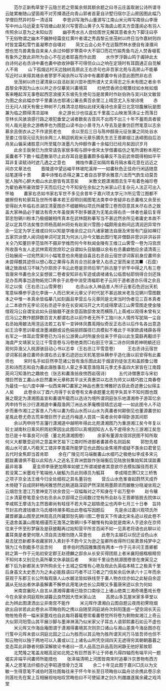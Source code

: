 <!-- { "loadSidebar": true } -->
　　范尔正新构草堂于云隐兰若之旁属余频其额余题之曰寻云庄盖取谢公诗所谓寻云陡累榭随山望茵阁不对芳撙酒还向青山郭者首夏自浒墅归宿尔正山房因图此幅乃学僧巨然异时存一清话耳 
　　李思训写海外山董源写江南山米元晖写南徐山李唐写中州山马远夏圭写钱塘山赵吴兴写霅苕山黄子久写海虞山若夫方壶蓬阆必有羽人传照余以意为之未知似否 
　　幽亭秀水古人尝绘图世无解其意者余为下脚注曰亭下无俗物谓之幽木不臃肿经霜变红黄叶者谓之秀昌黎云坐茂树以终日当作嘉树则四时皆宜霜松雪竹虽凝寒亦自堪对 
　　简文云会心处不在远翳然林水便自有濠濮间想也觉鸟兽禽鱼自来亲人余过仲醇岁寒斋中大不容□而花竹娟秀鱼鸟近人焚香啜茗有象外之致此非所为会心不在远者耶喜而作此图 
　　水作罗浮磬山鸣于阗钟此太白诗何必右丞诗中畵也畵中欲收钟磬不可得但众山之响在定璄时有耳圆通正自觅解人不易 
　　山下孤烟远村天边独树高原此王右丞句也非吾家北苑与高房山不能摹写近时以来得其绪余者寥寥不闻余所以写诗中有畵即畵中有诗意此图然非右丞 
　　坐茂树以终日濯清泉以自洁赵吴兴尝补图所谓大丈夫得志之乐未有图之者余书昌黎全序因为山水以弁之亦仅摹吴兴畵境耳 
　　扫地焚香闭合眠簟纹如水帐如烟客来睡起浑无事卷起西窓浪接天东坡先生绝句当是居黄时作赵伯驹与吴兴赵文敏皆为图之余此幅亦学千里畵法也鄂渚公署去黄百余里江上晴窓尤入东坡诗境 
　　赤日无闪人绿天有傲士种树不几株清凉总相似此绿天庵诗也余夏日北窓坦腹展玩是图兼为临之颇得清凉滋味 
　　余之游长沙也往返五千里虽江山映发荡涤尘士而落日空林长风骇浪感行路之艰犯垂堂之诫者数矣古音风不出雨不出三十年不蓄雨具者彼何人哉光是余之游檇李也为图昆山读书台小景寻为人夺去及是重仿巨然笔意以志余慕余且倒衣从之不作波民老也 
　　余以至后三日与陈仲醇唐元征张兼之同处谷水至娄江信宿元征先别余两三人稍逗帆观米元章乐圃先生志王晋卿烟江迭嶂图自后泊舟吴山徧采诸胜意兴所至辄尔泼墨凡为仲醇作畵十余幅归已经月矣因识岁月 
　　此余壬辰癸巳为庶常请告家居多暇与顾中舍宋太学借畵临仿之笔所谓粉本用贮奚囊者不下数十幅遗散渐尽止此存耳自是蓄畵颇多临摹反不及前武帝既得相如平平耳非复读赋诗时遮几遇之之意也 
　　摊烛作畵正如隔帘看月隔水看花意在远近之间亦文章法也 
　　晋陵道中望远岫平林坡陀溪岸一一如畵秋色正佳舟行闲适随意拈笔遂得十景 
　　畵中诗惟右丞得之兼工者自古寥寥余雅意六法而气韵生动莫吾犹人独所心醉大痴山水此册皆有其意矣 
　　米敷文题潇湘图去生平有着色袖珍卷为翟伯寿所豪效盟于天而后归之今不知安在余拟之为米家山已复杂元人法正可出入怀袖 
　　畵家右丞如书家右军世不多见余昔年于嘉兴项太学元汴所见雪江图都不皴擦但有轮廓耳及世所传摹本若王叔明剑阁图笔法类李中舍疑非右丞畵格又余至长安得赵大年临右丞湖庄清夏图亦不细皴稍似项氏所藏雪江卷而窃意其未尽右丞之致盖大家神品必于皴法有奇大年虽俊爽不耐多皴遂为无笔此得右丞一体者也最后复得郭忠恕辋川粉本乃极细皴相传真本在武林既称摹写当不甚远然余所见者庸史本故不足以定其尽法矣惟京师杨高邮州将处有赵吴兴雪图小幅颇用金粉间远清润迥异常作余一见定为学王维或曰何以知是学维余应之曰凡诸家皴法自唐及宋皆有门庭如禅灯五家宗派使人闻词组单词可定其为何派儿孙今文敏此图行笔非僧繇非思训非洪谷非关仝乃知董巨李范皆所不摄非学维而何今年秋闻金陵有王维江山霁雪一卷为冯宫庶所收亟令友人走武林索观宫庶珍之自谓如头目脑髓以余有右丞畵癖勉应余请清斋三日始展阅一过宛然吴兴小幅笔意也余用是自喜且右丞自云宿世谬词客前身应畵师余未尝得覩其迹但以想心取之果得与真肖合岂前身曾入右丞之室而亲览其■〈石盘〉礡之致故结习不昧乃尔耶庶子书云此卷是京师后宰门拆古屋于折竿中得之凡有三卷皆唐宋书畵也余又妄想彼二卷者安知非右军迹或虞禇诸名公临晋帖耶倘得合剑还珠足办吾两事岂造物妬完□畀余于此卷中消受清福耶老子云同于道者道亦乐得之余且珍之以俟（王右丞江山雪霁卷） 
　　右丞山水入神品昔人所讦云峯石色迥出天机笔意纵横参乎造化李唐一人而已宋米元章父子时代犹不甚远故米老及见辋川雪图数本之中惟一本真余皆临摹几如刻画且李营丘与元章同是北宋当时伪者见三百本真者止二本欲作无李论况右丞迹平余在长安闻冯开之大司成得摩诘江山霁雪图走使金陵借观冯公自谓宝此如头目脑髓不遂余意函致邸舍发而横陈几上斋戒以观得未曾有又应冯公之教作题辞数百言大都谓右丞以前作者无所不工独川水人情传写犹隔一尘自右丞始用皴法用渲运法若工右军一变钟体凤翥鸾翔似奇反正右丞以后作名各出意造如王洽李思训辈或泼墨澜翻或设色娟丽顾蹊径已具模拟不难此于书家欧虞禇薛各得右军之一体耳此雪霁卷已为冯长公游黄山时所废余往来于怀自以此生莫繇再觏顷于海虞严文靖家又见江千雪意卷与冯卷绝类而□右田王守溪二诗亦同焕若神明蝢还旧观何异渔父入桃源骇目动心书以志幸（王右丞江平雪意卷） 
　　王右丞诗云宿世谬词客前身应畵师余谓右丞云峯石迹迥出天机笔思纵横参乎造化唐以前安得有此畵师也 
　　宋时名手如巨然李范诸公皆有渔乐图此起于烟波钓徒张志和盖颜鲁公赠志和诗而志和自为畵此唐胜事后人蒙之多寓意渔隐耳元季尤多盖四大家皆在江南葭菼间习知渔钓之趣故也（张志和畵渔翁夜傍西岩宿诗） 
　　五代诗僧惠崇与宋初僧巨然皆工畵山水巨然畵米元章称其平淡天真惠崇以右丞为师又以精巧胜江南春卷为最佳一似六度中禅一似西来禅□畵家之神品也惠生博雅好古获此奇迹惠公似得主人矣 
　　此卷余以丁酉六月得于长安卷有文寿承题董北苑字失其半不知何图也既展之既定为潇湘图盖宣和畵谱所载而以选诗为境所谓洞庭张乐地潇湘帝子游耳忆余丙申持节长沙行潇湘道中蒹葭渔网汀洲丛水茅庵樵径晴峦远堤一一如此图令人不动步而重作湘江之客昔人乃有以畵为假山水而以山水为真畵者何颠倒见也董源畵世如星鳯此卷尤奇古荒率僧巨然于此还丹梅道人尝其一脔者余何幸得卧游其间耶 
　　余以丙申持节吉藩行潇湘道中越明年得此北苑潇湘图乃为重游湘江矣今年复以较士湖南秋日乘风积雨初霁因出此图印以真境因知古人名不虗得余为三游湘江矣忽忽已是十年事良可兴感（董北苑潇湘图卷） 
　　余家有董源龙宿郊民图不知所取何义大都簟壶迎师之意盖宋艺祖下江南时所进御者畵甚奇名则謟矣 
　　郭恕先楼阁山水可谓人巧极天工错非李嵩辈所能梦见也此图似金焦境界或疑不类余曰君曾见五代时金焦即当首肯耶 
　　余在广陵见司马端衡畵山水细巧之极绝似李成多宋元题跋畵谱俱不载以此知古人之逃名王弇洲尝跋作张端衡后见陆放翁集始知其误跋畵最非易事 
　　夏圭师李唐更加蕳率如塑工所谓减塑者其意欲尽去模拟蹊径而若灭若没寓二米墨戏于笔端他人破觚为员此则琢员为觚耳 
　　李成晴峦萧□文三桥售之项子京全法王维今归全处细视之其名董羽也 
　　营丘山水危峯奋起蔚然天成乔木倚磴下自成阴轩畅闲雅悠然远眺道路深窈俨然深居用墨颇浓而皴散分晓凝坐观之云烟忽生澄江万里神变万状余尝见一双幅每对之不知身在千岩万壑中 
　　赵令穰江乡清夏卷笔意全仿右丞余从京邸得之日阅数过觉有所会赵与王晋卿皆脱去院体以李咸熙王摩诘为主然晋卿尚有畦径不若大年之超轶绝尘也丙申七月三十日奉　旨持节封吉府渡钱塘次马氏楼待潮多暇出此卷临写因题后 
　　先是余过嘉兴观项氏所藏晋卿瀛山图至武林观高氏所藏郭恕先辋川图二卷皆天下传诵北宋名迹以视此卷不无退舍盖瀛山图笔细谨而无澹荡之致辋川多不皴惟有抅染犹是南宋人手迹余在京师往来于怀至形梦寐及是获披觏再过始知营平所言百闻不如一见真老将语也此聊以论畵耳类是者更何限人须自具法眼勿随人耳食也 
　　此卷为主越石以倪迂设色山水易去犹恐新都多收藏家转入素封手不韵今又为逊之玺卿所收得所归矣苐景纯梦中之锦为江令割截多尽且柰何 
　　昔李伯时西园雅集图有两本一作于元丰问王晋卿都尉之第一作于元佑初安定郡王赵德麟之邸余从长安买得团扇上者米襄阳细楷极精但不知何本又别见仇英所摹文休承跋后者 
　　宋赵千里设色桃源图卷昔在庚寅见之都下后为新都吴太学所购余无十五城之偿惟有心艳及观此仇英临本精工之极真千里后身虽文太史悉力为之未必能胜语曰巧者不过习者之门信矣余后休承六十三年而余获观于东郡王长公所每观唐人山水皴法皆如铁线至于畵人物衣纹亦如之此秘自余逗漏从无拈出者休承虽解畵不解参此用笔诀也长公具眼又多蓄唐宋迹以余为何如 
　　米南宫襄阳人自言从潇湘得畵境已隐京口南徐江上诸山绝类三湘奇境墨戏长卷今在余家余洞庭观秋湖暮云良然因大悟米家山法 
　　高房山多瓦屋米家多草堂以此为辨此图潇洒出尘非南宫不能作 
　　米元晖作潇湘白云图自题云夜雨初霁晓烟欲出自状若此此卷余从项晦伯购之携以自随至洞庭湖舟次斜阳篷底一望空阔长天云物恠恠奇奇一幅米家墨戏也自此每将暮辄卷帘看畵卷觉所将卷为剩物矣湘江上奇云大似郭河阳雪山其平展沙脚与墨渖淋漓乃似米家父子耳古人语郭熙畵石如云不虚也 
　　米元晖又作海岳庵图谓于潇湘得畵境其次则京口诸山与湘山差类今海岳图亦在行笈中元晖未尝以洞庭北固之江山为胜而以其云物为胜所谓天闲万马皆吾师也但不知云物何以独于两地可以入畵或以江上诸名山所凭空阔四天无遮得穷其朝朝暮暮之变态耳此非静者何繇深解故论书者曰一须人品高岂非品高则闲静无他好萦故耶 
　　北梵隆之笔盖龙眠高足如北苑之有巨然皆不让于师者凡得四轴而有端平问一题偈实非端平间畵师所能措也 
　　张泽端清明上河图皆南宋时追摹汴京景物有西方美人之思笔法纤细亦近李昭道惜骨力乏耳 
　　余二十年见此图于嘉兴□氏以为文敏一生得意笔不减伯时莲社图每往来于怀今年长至日项晦伯以扁舟访余携此卷示余则莲社先在案上互相展视咄咄叹赏晦伯曰不可使延津之剑久判雌雄遂属余藏之戏鸿堂 
